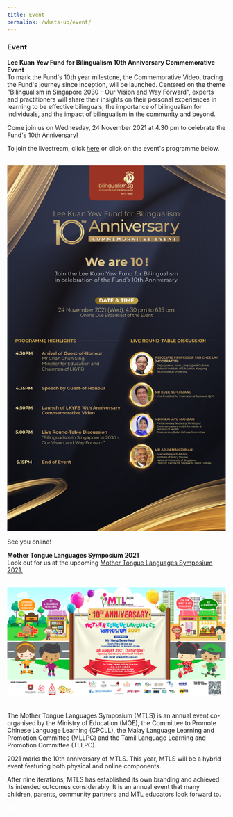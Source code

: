 ```yaml
---
title: Event
permalink: /whats-up/event/
---
```

###   Event
<div>
	<div><p><strong> Lee Kuan Yew Fund for Bilingualism 10th Anniversary Commemorative Event<br></strong>
To mark the Fund's 10th year milestone, the Commemorative Video, tracing the Fund's journey since inception, will be launched. Centered on the theme "Bilingualism in Singapore 2030 - Our Vision and Way Forward", experts and practitioners will share their insights on their personal experiences in learning to be effective bilinguals, the importance of bilingualism for individuals, and the impact of bilingualism in the community and beyond. 
		
Come join us on Wednesday, 24 November 2021 at 4.30 pm to celebrate the Fund's 10th Anniversary!

To join the livestream, click [here](https://www.facebook.com/events/795082611302343/?acontext=%7B%22ref%22%3A%2252%22%2C%22action_history%22%3A%22[%7B%5C%22surface%5C%22%3A%5C%22share_link%5C%22%2C%5C%22mechanism%5C%22%3A%5C%22share_link%5C%22%2C%5C%22extra_data%5C%22%3A%7B%5C%22invite_link_id%5C%22%3A294790355843812%7D%7D]%22%7D) or click on the event's programme below.
		<div></a></p></div><br><a href="https://www.facebook.com/events/795082611302343/?acontext=%7B%22ref%22%3A%2252%22%2C%22action_history%22%3A%22[%7B%5C%22surface%5C%22%3A%5C%22share_link%5C%22%2C%5C%22mechanism%5C%22%3A%5C%22share_link%5C%22%2C%5C%22extra_data%5C%22%3A%7B%5C%22invite_link_id%5C%22%3A294790355843812%7D%7D]%22%7D"><img src="/images/LKYFB_10th Anniversary_Join Us_Full.jpg"></a><br>
		<div><p> See you online!</p></div>
		<p></p>
   <div><p><strong>Mother Tongue Languages Symposium 2021<br></strong>
     Look out for us at the upcoming <a href="https://www.mtls.edu.sg/">Mother Tongue Languages Symposium 2021.</a></p></div><br>
<img src="/images/EDM%20for%20MTLS%202021.png">
<br><br>
 <div><p>The Mother Tongue Languages Symposium (MTLS) is an annual event co-organised by the Ministry of Education (MOE), the Committee to Promote Chinese Language Learning (CPCLL), the Malay Language Learning and Promotion Committee (MLLPC) and the Tamil Language Learning and Promotion Committee (TLLPC).</p> </div><p>2021 marks the 10th anniversary of MTLS. This year, MTLS will be a hybrid event featuring both physical and online components.</p></div>
<p></p>
  <div><p>After nine iterations, MTLS has established its own branding and achieved its intended outcomes considerably. It is an annual event that many children, parents, community partners and MTL educators look forward to.</p></div>
   
<div class="btntop"><a style="text-decoration:none;" href="#top"><span style="color:white"><b>Top</b></span></a></div>